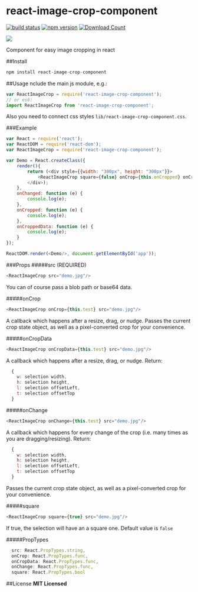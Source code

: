 # react-image-crop-component
[![build status](https://img.shields.io/wercker/ci/wercker/docs.svg)](http://www.npmjs.com/package/react-swipe-component)
[![npm version](https://badge.fury.io/js/react-swipe-component.svg)](http://www.npmjs.com/package/react-swipe-component)
[![Download Count](http://img.shields.io/npm/dt/react-swipe-component.svg)](http://www.npmjs.com/package/react-swipe-component)

![](https://psv4.vk.me/c812432/u24186162/docs/b8143a59c5a9/crop.gif?extra=0441mptz3a6q3V4rTTrLB4tRwreOLWF2nMbN4uGBJ2W2Wrb7VWB9x28slE7fvHcm0cag3GUx_BxurIOv_zf2e6MM3KC3B_HlZuVhiIoh_yip0yUzIXElSw)

Component for easy image cropping in react

##Install
```javascript
npm install react-image-crop-component
```

##Usage
nclude the main js module, e.g.:
```javascript
var ReactImageCrop = require('react-image-crop-component');
// or es6:
import ReactImageCrop from 'react-image-crop-component';
```
Also you need to connect css styles ```lib/react-image-crop-component.css```.

###Example
```javascript
var React = require('react');
var ReactDOM = require('react-dom');
var ReactImageCrop = require('react-image-crop-component');

var Demo = React.createClass({
    render(){
        return (<div style={{width: "300px", height: "300px"}}>
            <ReactImageCrop square={false} onCrop={this.onCropped} onCropData={this.onCroppedData}  onChange={this.onChanged} src="demo.jpg"/>
        </div>);
    },
    onChanged: function (e) {
        console.log(e);
    },
    onCropped: function (e) {
        console.log(e);
    },
    onCroppedData: function (e) {
        console.log(e);
    }
});

ReactDOM.render(<Demo/>, document.getElementById('app'));
```

###Props
#####src (REQUIRED)
```javascript 
<ReactImageCrop src="demo.jpg"/>
```
You can of course pass a blob path or base64 data.

#####onCrop
```javascript 
<ReactImageCrop onCrop={this.test} src="demo.jpg"/>
```
A callback which happens after a resize, drag, or nudge. Passes the current crop state object, as well as a pixel-converted crop for your convenience.

#####onCropData
```javascript 
<ReactImageCrop onCropData={this.test} src="demo.jpg"/>
```
A callback which happens after a resize, drag, or nudge.
Return: 
```javascript 
  {
    w: selection width,
    h: selection height,
    l: selection offsetLeft,
    t: selection offsetTop
  }
```

#####onChange
```javascript 
<ReactImageCrop onChange={this.test} src="demo.jpg"/>
```
A callback which happens for every change of the crop (i.e. many times as you are dragging/resizing). 
Return: 
```javascript 
  {
    w: selection width,
    h: selection height,
    l: selection offsetLeft,
    t: selection offsetTop
  }
```
Passes the current crop state object, as well as a pixel-converted crop for your convenience.

#####square
```javascript 
<ReactImageCrop square={true} src="demo.jpg"/>
```
If true, the selection will have an a square one. Default value is ```false```

#####PropTypes
```javascript
  src: React.PropTypes.string,
  onCrop: React.PropTypes.func,
  onCropData: React.PropTypes.func,
  onChange: React.PropTypes.func,
  square: React.PropTypes.bool
```
##License
**MIT Licensed**
